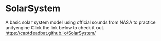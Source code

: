 # SolarSystem
A basic solar system model using official sounds from NASA to practice unityengine
Click the link below to check it out.
https://captdeadbat.github.io/SolarSystem/
